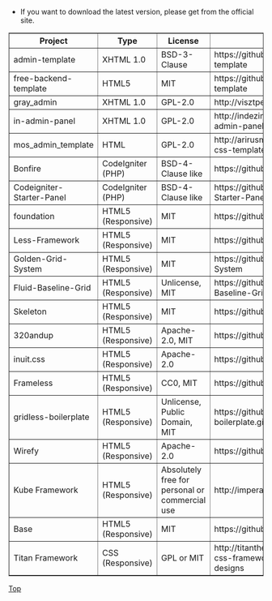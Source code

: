 <a name="Top"></a>

* If you want to download the latest version, please get from the official site.

<table border="1" cellpadding="6">
<thead>
<tr>
    <th>Project</th>
    <th>Type</th>
    <th>License</th>
    <th>URL</th>
</tr>
</thead>
<tbody>
<tr>
    <td>admin-template</td>
    <td>XHTML 1.0</td>
    <td>BSD-3-Clause</td>
    <td>https://github.com/ThePixelDeveloper/admin-template</td>
</tr>
<tr>
    <td>free-backend-template</td>
    <td>HTML5</td>
    <td>MIT</td>
    <td>https://github.com/jaceju/free-backend-template</td>
</tr>
<tr>
    <td>gray_admin</td>
    <td>XHTML 1.0</td>
    <td>GPL-2.0</td>
    <td>http://visztpeter.me/grayadmin/</td>
</tr>
<tr>
    <td>in-admin-panel</td>
    <td>XHTML 1.0</td>
    <td>GPL-2.0</td>
    <td>http://indeziner.com/freecsstemplates/in-admin-panel</td>
</tr>
<tr>
    <td>mos_admin_template</td>
    <td>HTML</td>
    <td>GPL-2.0</td>
    <td>http://arirusmanto.com/free-mos-admin-css-template</td>
</tr>
<tr>
    <td>Bonfire</td>
    <td>CodeIgniter (PHP)</td>
    <td>BSD-4-Clause like</td>
    <td>https://github.com/ci-bonfire/Bonfire</td>
</tr>
<tr>
    <td>Codeigniter-Starter-Panel</td>
    <td>CodeIgniter (PHP)</td>
    <td>BSD-4-Clause like</td>
    <td>https://github.com/freyk/Codeigniter-Starter-Panel</td>
</tr>
<tr>
    <td>foundation</td>
    <td>HTML5 (Responsive)</td>
    <td>MIT</td>
    <td>https://github.com/zurb/foundation</td>
</tr>
<tr>
    <td>Less-Framework</td>
    <td>HTML5 (Responsive)</td>
    <td>MIT</td>
    <td>https://github.com/jonikorpi/Less-Framework</td>
</tr>
<tr>
    <td>Golden-Grid-System</td>
    <td>HTML5 (Responsive)</td>
    <td>MIT</td>
    <td>https://github.com/jonikorpi/Golden-Grid-System</td>
</tr>
<tr>
    <td>Fluid-Baseline-Grid</td>
    <td>HTML5 (Responsive)</td>
    <td>Unlicense, MIT</td>
    <td>https://github.com/thedayhascome/Fluid-Baseline-Grid</td>
</tr>
<tr>
    <td>Skeleton</td>
    <td>HTML5 (Responsive)</td>
    <td>MIT</td>
    <td>https://github.com/dhgamache/Skeleton</td>
</tr>
<tr>
    <td>320andup</td>
    <td>HTML5 (Responsive)</td>
    <td>Apache-2.0, MIT</td>
    <td>https://github.com/malarkey/320andup</td>
</tr>
<tr>
    <td>inuit.css</td>
    <td>HTML5 (Responsive)</td>
    <td>Apache-2.0</td>
    <td>https://github.com/csswizardry/inuit.css</td>
</tr>
<tr>
    <td>Frameless</td>
    <td>HTML5 (Responsive)</td>
    <td>CC0, MIT</td>
    <td>https://github.com/jonikorpi/Frameless</td>
</tr>
<tr>
    <td>gridless-boilerplate</td>
    <td>HTML5 (Responsive)</td>
    <td>Unlicense, Public Domain, MIT</td>
    <td>https://github.com/thatcoolguy/gridless-boilerplate.git</td>
</tr>
<tr>
    <td>Wirefy</td>
    <td>HTML5 (Responsive)</td>
    <td>Apache-2.0</td>
    <td>https://github.com/cjdsie/wirefy</td>
</tr>
<tr>
    <td>Kube Framework</td>
    <td>HTML5 (Responsive)</td>
    <td>Absolutely free for personal or commercial use</td>
    <td>http://imperavi.com/kube/</td>
</tr>
<tr>
    <td>Base</td>
    <td>HTML5 (Responsive)</td>
    <td>MIT</td>
    <td>https://github.com/matthewhartman/base</td>
</tr>
<tr>
    <td>Titan Framework</td>
    <td>CSS (Responsive)</td>
    <td>GPL or MIT</td>
    <td>http://titanthemes.com/titan-framework-a-css-framework-for-responsive-web-designs</td>
</tr>
</tbody>
</table>

[Top](#Top)
